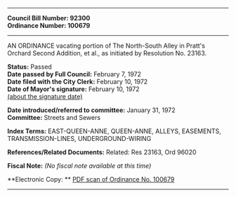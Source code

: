 * * * * *  
  
**Council Bill Number: [](#h0)[](#h2)92300**   
**Ordinance Number: 100679**  
  
* * * * *  
  
AN ORDINANCE vacating portion of The North-South Alley in Pratt's Orchard Second Addition, et al., as initiated by Resolution No. 23163.  
  
**Status:** Passed   
**Date passed by Full Council:** February 7, 1972   
**Date filed with the City Clerk:** February 10, 1972   
**Date of Mayor's signature:** February 10, 1972   
[(about the signature date)](/~public/approvaldate.htm)   
  
  
**Date introduced/referred to committee:** January 31, 1972   
**Committee:** Streets and Sewers   
  
**Index Terms:** EAST-QUEEN-ANNE, QUEEN-ANNE, ALLEYS, EASEMENTS, TRANSMISSION-LINES, UNDERGROUND-WIRING  
  
**References/Related Documents:** Related: Res 23163, Ord 96020  
  
**Fiscal Note:** *(No fiscal note available at this time)*  
  
**Electronic Copy: ** [PDF scan of Ordinance No. 100679](/~archives/Ordinances/Ord_100679.pdf)  
  
* * * * *  
